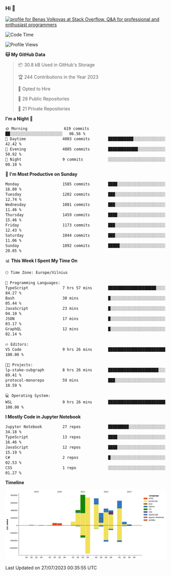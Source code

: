 ### Hi 👋
<a href="https://stackoverflow.com/users/14954249/benas-volkovas"><img src="https://stackoverflow.com/users/flair/14954249.png?theme=dark" width="208" height="58" alt="profile for Benas Volkovas at Stack Overflow, Q&amp;A for professional and enthusiast programmers" title="profile for Benas Volkovas at Stack Overflow, Q&amp;A for professional and enthusiast programmers"></a>

<!--START_SECTION:waka-->
![Code Time](http://img.shields.io/badge/Code%20Time-1%2C515%20hrs%2058%20mins-blue)

![Profile Views](http://img.shields.io/badge/Profile%20Views-0-blue)

**🐱 My GitHub Data** 

> 📦 30.8 kB Used in GitHub's Storage 
 > 
> 🏆 244 Contributions in the Year 2023
 > 
> 💼 Opted to Hire
 > 
> 📜 28 Public Repositories 
 > 
> 🔑 21 Private Repositories 
 > 
**I'm a Night 🦉** 

```text
🌞 Morning                619 commits         ██░░░░░░░░░░░░░░░░░░░░░░░   06.56 % 
🌆 Daytime                4003 commits        ███████████░░░░░░░░░░░░░░   42.42 % 
🌃 Evening                4805 commits        █████████████░░░░░░░░░░░░   50.92 % 
🌙 Night                  9 commits           ░░░░░░░░░░░░░░░░░░░░░░░░░   00.10 % 
```
📅 **I'm Most Productive on Sunday** 

```text
Monday                   1585 commits        ████░░░░░░░░░░░░░░░░░░░░░   16.80 % 
Tuesday                  1202 commits        ███░░░░░░░░░░░░░░░░░░░░░░   12.74 % 
Wednesday                1081 commits        ███░░░░░░░░░░░░░░░░░░░░░░   11.46 % 
Thursday                 1459 commits        ████░░░░░░░░░░░░░░░░░░░░░   15.46 % 
Friday                   1173 commits        ███░░░░░░░░░░░░░░░░░░░░░░   12.43 % 
Saturday                 1044 commits        ███░░░░░░░░░░░░░░░░░░░░░░   11.06 % 
Sunday                   1892 commits        █████░░░░░░░░░░░░░░░░░░░░   20.05 % 
```


📊 **This Week I Spent My Time On** 

```text
🕑︎ Time Zone: Europe/Vilnius

💬 Programming Languages: 
TypeScript               7 hrs 57 mins       █████████████████████░░░░   84.27 % 
Bash                     30 mins             █░░░░░░░░░░░░░░░░░░░░░░░░   05.44 % 
JavaScript               23 mins             █░░░░░░░░░░░░░░░░░░░░░░░░   04.10 % 
JSON                     17 mins             █░░░░░░░░░░░░░░░░░░░░░░░░   03.17 % 
GraphQL                  12 mins             █░░░░░░░░░░░░░░░░░░░░░░░░   02.14 % 

🔥 Editors: 
VS Code                  9 hrs 26 mins       █████████████████████████   100.00 % 

🐱‍💻 Projects: 
lp-stake-subgraph        8 hrs 26 mins       ██████████████████████░░░   89.41 % 
protocol-monorepo        59 mins             ███░░░░░░░░░░░░░░░░░░░░░░   10.59 % 

💻 Operating System: 
WSL                      9 hrs 26 mins       █████████████████████████   100.00 % 
```

**I Mostly Code in Jupyter Notebook** 

```text
Jupyter Notebook         27 repos            █████████░░░░░░░░░░░░░░░░   34.18 % 
TypeScript               13 repos            ████░░░░░░░░░░░░░░░░░░░░░   16.46 % 
JavaScript               12 repos            ████░░░░░░░░░░░░░░░░░░░░░   15.19 % 
C#                       2 repos             █░░░░░░░░░░░░░░░░░░░░░░░░   02.53 % 
CSS                      1 repo              ░░░░░░░░░░░░░░░░░░░░░░░░░   01.27 % 
```



**Timeline**

![Lines of Code chart](https://raw.githubusercontent.com/BenasVolkovas/BenasVolkovas/main/assets/bar_graph.png)


 Last Updated on 27/07/2023 00:35:55 UTC
<!--END_SECTION:waka-->
